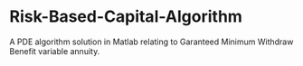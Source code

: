 # Risk-Based-Capital-Algorithm
A PDE algorithm solution in Matlab relating to Garanteed Minimum Withdraw Benefit variable annuity.
